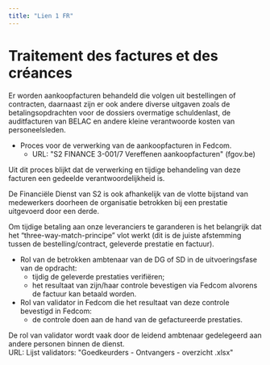 ```yaml
---
title: "Lien 1 FR"
---
```

# Traitement des factures et des créances

Er worden aankoopfacturen behandeld die volgen uit bestellingen of contracten, daarnaast zijn er ook andere diverse uitgaven zoals de betalingsopdrachten voor de dossiers overmatige schuldenlast, de auditfacturen van BELAC en andere kleine verantwoorde kosten van personeelsleden.

* Proces voor de verwerking van de aankoopfacturen in Fedcom.
	* URL: "S2 FINANCE 3-001/7 Vereffenen aankoopfacturen" (fgov.be)

Uit dit proces blijkt dat de verwerking en tijdige behandeling van deze facturen een gedeelde verantwoordelijkheid is.

De Financiële Dienst van S2 is ook afhankelijk van de vlotte bijstand van medewerkers doorheen de organisatie betrokken bij een prestatie uitgevoerd door een derde.

Om tijdige betaling aan onze leveranciers te garanderen is het belangrijk dat het “three-way-match-principe” vlot werkt (dit is de juiste afstemming tussen de bestelling/contract, geleverde prestatie en factuur). 

* Rol van de betrokken ambtenaar van de DG of SD in de uitvoeringsfase van de opdracht:
	* tijdig de geleverde prestaties verifiëren;
	* het resultaat van zijn/haar controle bevestigen via Fedcom alvorens de factuur kan betaald worden. 
* Rol van validator in Fedcom die het resultaat van deze controle bevestigd in Fedcom:
	* de controle doen aan de hand van de gefactureerde prestaties.

De rol van validator wordt vaak door de leidend ambtenaar gedelegeerd aan andere personen binnen de dienst.  
URL: Lijst validators: "Goedkeurders - Ontvangers - overzicht .xlsx"
